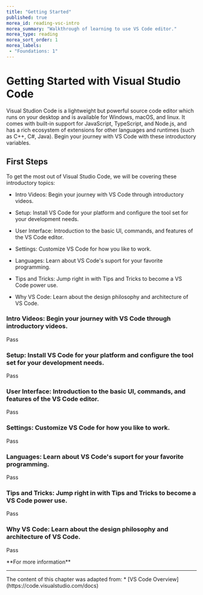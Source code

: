 ```yaml
---
title: "Getting Started"
published: true
morea_id: reading-vsc-intro
morea_summary: "Walkthrough of learning to use VS Code editor."
morea_type: reading
morea_sort_order: 1
morea_labels:
 - "Foundations: 1"
---
```


<h1>Getting Started with Visual Studio Code</h1>
Visual Studion Code is a lightweight but powerful source code editor which runs on your desktop and is available for Windows, macOS, and linux.  It comes with built-in support for JavaScript, TypeScript, and Node.js, and has a rich ecosystem of extensions for other languages and runtimes (such as C++, C#, Java).  Begin your journey with VS Code with these introductory variables. 

<h2>First Steps</h2>
To get the most out of Visual Studio Code, we will be covering these introductory topics:

   - Intro Videos:  Begin your journey with VS Code through introductory videos.
    
   - Setup:  Install VS Code for your platform and configure the tool set for your development needs.
    
   - User Interface:  Introduction to the basic UI, commands, and features of the VS Code editor.
    
   - Settings:  Customize VS Code for how you like to work.
    
   - Languages:  Learn about VS Code's suport for your favorite programming.
    
   - Tips and Tricks:  Jump right in with Tips and Tricks to become a VS Code power use.
    
   - Why VS Code:  Learn about the design philosophy and architecture of VS Code.


<h3>Intro Videos:  Begin your journey with VS Code through introductory videos.</h3>

Pass

<h3>Setup:  Install VS Code for your platform and configure the tool set for your development needs.</h3>

Pass

<h3>User Interface:  Introduction to the basic UI, commands, and features of the VS Code editor.</h3>

Pass

<h3>Settings:  Customize VS Code for how you like to work.</h3>

Pass

<h3>Languages:  Learn about VS Code's suport for your favorite programming.</h3>

Pass

<h3>Tips and Tricks:  Jump right in with Tips and Tricks to become a VS Code power use.</h3>

Pass

<h3>Why VS Code:  Learn about the design philosophy and architecture of VS Code.</h3>

Pass

<div class="alert alert-info" role="alert" markdown="1">
<i class="fa-solid fa-circle-info fa-xl"></i> **For more information**
<hr/>
The content of this chapter was adapted from:
* [VS Code Overview](https://code.visualstudio.com/docs)
</div>
